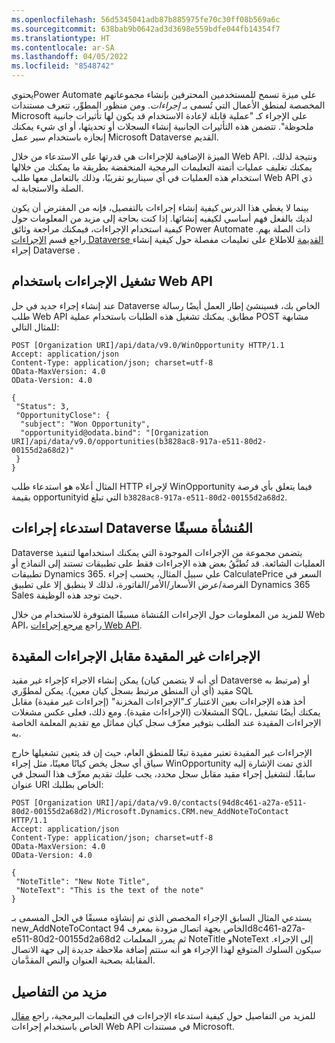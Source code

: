 ```yaml
---
ms.openlocfilehash: 56d5345041adb87b885975fe70c30ff08b569a6c
ms.sourcegitcommit: 638bab9b0642ad3d3698e559bdfe044fb14354f7
ms.translationtype: HT
ms.contentlocale: ar-SA
ms.lasthandoff: 04/05/2022
ms.locfileid: "8548742"
---
```

يحتويPower Automate على ميزة تسمح للمستخدمين المحترفين بإنشاء مجموعاتهم المخصصة لمنطق الأعمال التي تُسمى بـ *إجراءات*. ومن منظور المطوِّر، تتعرف مستندات Microsoft على الإجراء كـ "عملية قابلة لإعادة الاستخدام قد يكون لها تأثيرات جانبية ملحوظة". تتضمن هذه التأثيرات الجانبية إنشاء السجلات أو تحديثها، أو اي شيء يمكنك إنجازه باستخدام سير عمل Microsoft Dataverse القديم.

الميزة الإضافية للإجراءات هي قدرتها على الاستدعاء من خلال Web API. ونتيجة لذلك، يمكنك تغليف عمليات أتمتة التعليمات البرمجية المنخفضة بطريقة ما يمكنك من خلالها استخدام هذه العمليات في أي سيناريو تقريبًا، وذلك بالتعامل معها طلب Web API ذي الصلة والاستجابة له.

بينما لا يغطي هذا الدرس كيفية إنشاء إجراءات بالتفصيل، فإنه من المفترض أن يكون لديك بالفعل فهم أساسي لكيفيه إنشائها. إذا كنت بحاجة إلى مزيد من المعلومات حول كيفية استخدام الإجراءات، فيمكنك مراجعة وثائق Power Automate ذات الصلة بهم. راجع قسم [الإجراءات Dataverse القديمة](/power-automate/workflow-processes/?azure-portal=true) للاطلاع على تعليمات مفصلة حول كيفية إنشاء إجراء Dataverse .

## <a name="run-actions-with-the-web-api"></a>تشغيل الإجراءات باستخدام Web API

عند إنشاء إجراء جديد في حل Dataverse الخاص بك، فسينشئ إطار العمل أيضًا رسالة طلب Web API مطابق. يمكنك تشغيل هذه الطلبات باستخدام عملية POST مشابهة للمثال التالي:

```odata
POST [Organization URI]/api/data/v9.0/WinOpportunity HTTP/1.1
Accept: application/json
Content-Type: application/json; charset=utf-8
OData-MaxVersion: 4.0
OData-Version: 4.0

{
 "Status": 3,
 "OpportunityClose": {
  "subject": "Won Opportunity",
  "opportunityid@odata.bind": "[Organization URI]/api/data/v9.0/opportunities(b3828ac8-917a-e511-80d2-00155d2a68d2)"
 }
}
```

المثال أعلاه هو استدعاء طلب HTTP لإجراء WinOpportunity فيما يتعلق بأي فرصة بقيمة opportunityid التي تبلغ ```b3828ac8-917a-e511-80d2-00155d2a68d2```.

## <a name="call-pre-built-dataverse-actions"></a>استدعاء إجراءات Dataverse المُنشأة مسبقًا

Dataverse يتضمن مجموعة من الإجراءات الموجودة التي يمكنك استخدامها لتنفيذ العمليات الشائعة. قد تُطبَّقُ بعض هذه الإجراءات فقط على تطبيقات تستند إلى النماذج أو تطبيقات Dynamics 365. علي سبيل المثال، يحسب إجراء CalculatePrice السعر في الفرصة/عرض الأسعار/الأمر/الفاتورة، لذلك لا ينطبق إلا على تطبيق Dynamics 365 Sales حيث توجد هذه الوظيفة.

للمزيد من المعلومات حول الإجراءات المُنشاة مسبقًا المتوفرة للاستخدام من خلال Web API، راجع [مرجع إجراءات Web API](/dynamics365/customer-engagement/web-api/actions?view=dynamics-ce-odata-9/?azure-portal=true).

## <a name="unbound-vs-bound-actions"></a>الإجراءات غير المقيدة مقابل الإجراءات المقيدة

يمكن إنشاء الاجراء كإجراء غير مقيد (أي أنه لا يتضمن كيان Dataverse مرتبط به) أو مقيد (أي أن المنطق مرتبط بسجل كيان معين). يمكن لمطوِّري SQL  
أخذ هذه الإجراءات بعين الاعتبار كـ"الإجراءات المخزنة" (إجراءات غير مقيدة) مقابل المشغلات (الإجراءات مقيدة). ومع ذلك، فعلى عكس مشغلات SQL، يمكنك أيضًا تشغيل الإجراءات المقيدة عند الطلب بتوفير معرِّف سجل كيان مماثل مع تقديم المعلمة الخاصة به.

الإجراءات غير المقيدة تعتبر مفيدة تبعًا للمنطق العام، حيث إن قد يتعين تشغيلها خارج سياق أي سجل يخص كيانًا معينًا، مثل إجراء WinOpportunity الذي تمت الإشارة إليه سابقًا. لتشغيل إجراء مقيد مقابل سجل محدد، يجب عليك تقديم معرِّف هذا السجل في عنوان URI الخاص بطلبك:

```odata
POST [Organization URI]/api/data/v9.0/contacts(94d8c461-a27a-e511-80d2-00155d2a68d2)/Microsoft.Dynamics.CRM.new_AddNoteToContact HTTP/1.1
Accept: application/json
Content-Type: application/json; charset=utf-8
OData-MaxVersion: 4.0
OData-Version: 4.0

{
 "NoteTitle": "New Note Title",
 "NoteText": "This is the text of the note"
}
```

يستدعي المثال السابق الإجراء المخصص الذي تم إنشاؤه مسبقًا في الحل المسمى بـ new_AddNoteToContact الخاص بجهة اتصال مزودة بمعرف 94d8c461-a27a-e511-80d2-00155d2a68d2 ثم يمرر المعلمات NoteTitle وNoteText إلى الإجراء. سيكون السلوك المتوقع لهذا الإجراء هو أنه ستتم إضافة ملاحظة جديدة إلى جهة الاتصال المقابلة بصحبة العنوان والنص المقدَّمان.

## <a name="more-details"></a>مزيد من التفاصيل

للمزيد من التفاصيل حول كيفية استدعاء الإجراءات في التعليمات البرمجية، راجع [مقال](/power-apps/developer/common-data-service/webapi/use-web-api-actions/?azure-portal=true) الخاص باستخدام إجراءات Web API في مستندات Microsoft.

